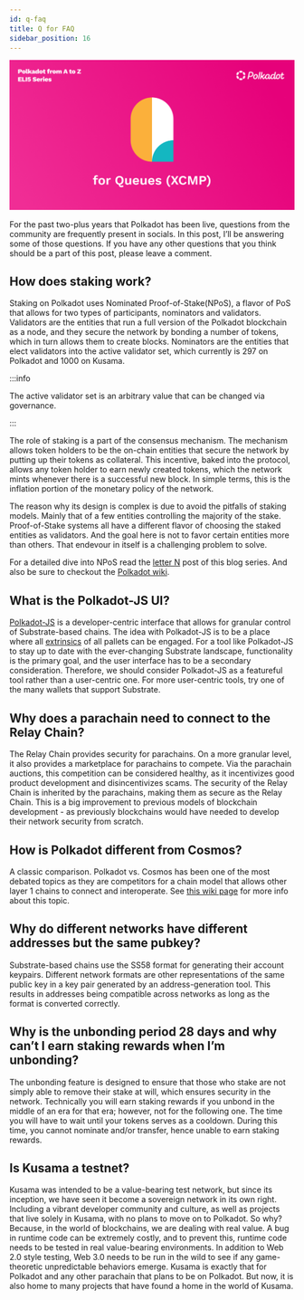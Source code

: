 ```yaml
---
id: q-faq
title: Q for FAQ
sidebar_position: 16
---
```


![J for Polkadot JS](assets/Q.png)

For the past two-plus years that Polkadot has been live, questions from the community are frequently present in socials. In this post, I’ll be answering some of those questions. If you have any other questions that you think should be a part of this post, please leave a comment.

## How does staking work?

Staking on Polkadot uses Nominated Proof-of-Stake(NPoS), a flavor of PoS that allows for two types of participants, nominators and validators. Validators are the entities that run a full version of the Polkadot blockchain as a node, and they secure the network by bonding a number of tokens, which in turn allows them to create blocks. Nominators are the entities that elect validators into the active validator set, which currently is 297 on Polkadot and 1000 on Kusama. 


:::info

The active validator set is an arbitrary value that can be changed via governance.

:::

The role of staking is a part of the consensus mechanism. The mechanism allows token holders to be the on-chain entities that secure the network by putting up their tokens as collateral. This incentive, baked into the protocol, allows any token holder to earn newly created tokens, which the network mints whenever there is a successful new block. In simple terms, this is the inflation portion of the monetary policy of the network.

The reason why its design is complex is due to avoid the pitfalls of staking models. Mainly that of a few entities controlling the majority of the stake. Proof-of-Stake systems all have a different flavor of choosing the staked entities as validators. And the goal here is not to favor certain entities more than others. That endevour in itself is a challenging problem to solve. 

For a detailed dive into NPoS read the [letter N](npos.md) post of this blog series. And also be sure to checkout the [Polkadot wiki](https://wiki.polkadot.network/docs/learn-phragmen).

## What is the Polkadot-JS UI?

[Polkadot-JS](polkadot-js.md) is a developer-centric interface that allows for granular control of Substrate-based chains. The idea with Polkadot-JS is to be a place where all [extrinsics](https://wiki.polkadot.network/docs/learn-extrinsics) of all pallets can be engaged. For a tool like Polkadot-JS to stay up to date with the ever-changing Substrate landscape, functionality is the primary goal, and the user interface has to be a secondary consideration. Therefore, we should consider Polkadot-JS as a featureful tool rather than a user-centric one. For more user-centric tools, try one of the many wallets that support Substrate.

## Why does a parachain need to connect to the Relay Chain?

The Relay Chain provides security for parachains. On a more granular level, it also provides a marketplace for parachains to compete. Via the parachain auctions, this competition can be considered healthy, as it incentivizes good product development and disincentivizes scams. The security of the Relay Chain is inherited by the parachains, making them as secure as the Relay Chain. This is a big improvement to previous models of blockchain development - as previously blockchains would have needed to develop their network security from scratch. 

## How is Polkadot different from Cosmos?

A classic comparison. Polkadot vs. Cosmos has been one of the most debated topics as they are competitors for a chain model that allows other layer 1 chains to connect and interoperate. See [this wiki page](https://wiki.polkadot.network/docs/learn-comparisons-cosmos) for more info about this topic.

## Why do different networks have different addresses but the same pubkey?

Substrate-based chains use the SS58 format for generating their account keypairs. Different network formats are other representations of the same public key in a key pair generated by an address-generation tool. This results in addresses being compatible across networks as long as the format is converted correctly.

## Why is the unbonding period 28 days and why can’t I earn staking rewards when I’m unbonding?

The unbonding feature is designed to ensure that those who stake are not simply able to remove their stake at will, which ensures security in the network. Technically you will earn staking rewards if you unbond in the middle of an era for that era; however, not for the following one. The time you will have to wait until your tokens serves as a cooldown. During this time, you cannot nominate and/or transfer, hence unable to earn staking rewards.

## Is Kusama a testnet?

Kusama was intended to be a value-bearing test network, but since its inception, we have seen it become a sovereign network in its own right. Including a vibrant developer community and culture, as well as projects that live solely in Kusama, with no plans to move on to Polkadot. So why? Because, in the world of blockchains, we are dealing with real value. A bug in runtime code can be extremely costly, and to prevent this, runtime code needs to be tested in real value-bearing environments. In addition to Web 2.0 style testing, Web 3.0 needs to be run in the wild to see if any game-theoretic unpredictable behaviors emerge. Kusama is exactly that for Polkadot and any other parachain that plans to be on Polkadot. But now, it is also home to many projects that have found a home in the world of Kusama.
